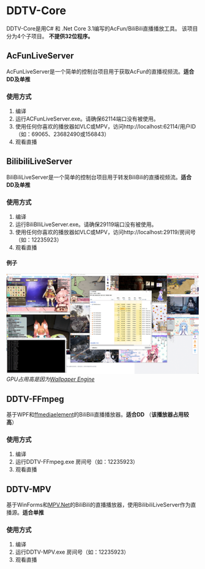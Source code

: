 
# DDTV-Core
DDTV-Core是用C# 和 .Net Core 3.1编写的AcFun/BiliBili直播播放工具。
该项目分为4个子项目。
**不提供32位程序。**

## AcFunLiveServer
AcFunLiveServer是一个简单的控制台项目用于获取AcFun的直播视频流。**适合DD及单推**
### 使用方式
1. 编译
2. 运行ACFunLiveServer.exe。请确保62114端口没有被使用。
3. 使用任何你喜欢的播放器如VLC或MPV，访问http://localhost:62114/用户ID （如：69065、23682490或156843）
4. 观看直播

## BilibiliLiveServer
BiliBiliLiveServer是一个简单的控制台项目用于转发BiliBili的直播视频流。**适合DD及单推**
### 使用方式
1. 编译
2. 运行BiliBIliLiveServer.exe。请确保29119端口没有被使用。
3. 使用任何你喜欢的播放器如VLC或MPV，访问http://localhost:29119/房间号 （如：12235923）
4. 观看直播
#### 例子
![例子](https://raw.githubusercontent.com/wpscott/DDTV-Core/master/sample/sample.png)
*GPU占用高是因为[Wallpaper Engine](https://www.wallpaperengine.io/)*

## DDTV-FFmpeg
基于WPF和[ffmediaelement](https://github.com/unosquare/ffmediaelement)的BiliBili直播播放器。**适合DD** （**该播放器占用较高**）
### 使用方式
1. 编译
2. 运行DDTV-FFmpeg.exe 房间号（如：12235923）
3. 观看直播

## DDTV-MPV
基于WinForms和[MPV.Net](https://github.com/hudec117/Mpv.NET-lib-)的BiliBili的直播播放器，使用BilibiliLiveServer作为直播源。**适合单推**
### 使用方式
1. 编译
2. 运行DDTV-MPV.exe 房间号（如：12235923）
3. 观看直播
